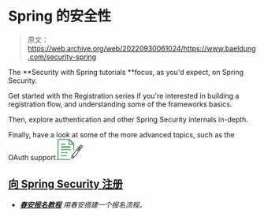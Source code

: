 # Spring 的安全性

> 原文：<https://web.archive.org/web/20220930061024/https://www.baeldung.com/security-spring>

The **Security with Spring tutorials **focus, as you'd expect, on Spring Security.

Get started with the Registration series if you're interested in building a registration flow, and understanding some of the frameworks basics.

Then, explore authentication and other Spring Security internals in-depth.

Finally, have a look at some of the more advanced topics, such as the OAuth support.![Registration Series - icon](img/7bb4731809cef663bb0c7accccba2482.png)

## [向 Spring Security 注册](/web/20220831110150/https://www.baeldung.com/spring-security-registration)

*   ***[春安报名教程](/web/20220831110150/https://www.baeldung.com/spring-security-registration)**
    用春安搭建一个报名流程。*